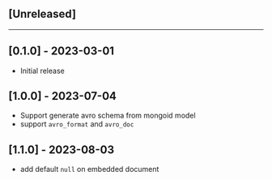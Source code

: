 ## [Unreleased]

---

## [0.1.0] - 2023-03-01

- Initial release

## [1.0.0] - 2023-07-04

- Support generate avro schema from mongoid model
- support `avro_format` and `avro_doc`

## [1.1.0] - 2023-08-03

- add default `null` on embedded document
